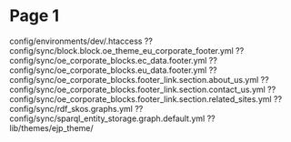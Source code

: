 # Page 1

config/environments/dev/.htaccess ?? \
config/sync/block.block.oe\_theme\_eu\_corporate\_footer.yml ?? config/sync/oe\_corporate\_blocks.ec\_data.footer.yml ?? config/sync/oe\_corporate\_blocks.eu\_data.footer.yml ?? config/sync/oe\_corporate\_blocks.footer\_link.section.about\_us.yml ?? config/sync/oe\_corporate\_blocks.footer\_link.section.contact\_us.yml ?? config/sync/oe\_corporate\_blocks.footer\_link.section.related\_sites.yml ?? config/sync/rdf\_skos.graphs.yml ?? config/sync/sparql\_entity\_storage.graph.default.yml ?? lib/themes/ejp\_theme/
